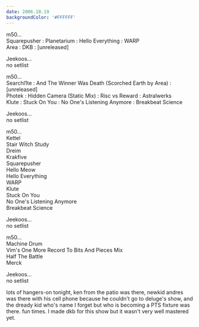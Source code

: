 ```yaml
---
date: 2006.10.19
backgroundColor: '#FFFFFF'
---
```


m50...  
Squarepusher : Planetarium : Hello Everything : WARP  
Area : DKB : \[unreleased\]

Jeekoos...  
no setlist

m50...  
Searchl1te : And The Winner Was Death (Scorched Earth by Area) : \[unreleased\]  
Photek : Hidden Camera (Static Mix) : Risc vs Reward : Astralwerks  
Klute : Stuck On You : No One's Listening Anymore : Breakbeat Science

Jeekoos...  
no setlist

m50...  
Kettel  
Stair Witch Study  
Dreim  
Krakfive  
Squarepusher  
Hello Meow  
Hello Everything  
WARP  
Klute  
Stuck On You  
No One's Listening Anymore  
Breakbeat Science

Jeekoos...  
no setlist

m50...  
Machine Drum  
Vim's One More Record To Bits And Pieces Mix  
Half The Battle  
Merck

Jeekoos...  
no setlist  

lots of hangers-on tonight, ken from the patio was there, newkid andres was there with his cell phone because he couldn't go to deluge's show, and the dready kid who's name I forget but who is becoming a PTS fixture was there. fun times. I made dkb for this show but it wasn't very well mastered yet.